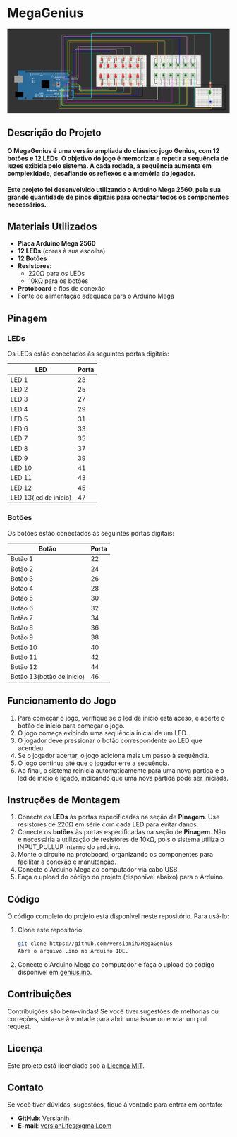 # MegaGenius

![Imagem do Sketch](sketch.png)  


## Descrição do Projeto

#### O **MegaGenius** é uma versão ampliada do clássico jogo Genius, com **12 botões** e **12 LEDs**. O objetivo do jogo é memorizar e repetir a sequência de luzes exibida pelo sistema. A cada rodada, a sequência aumenta em complexidade, desafiando os reflexos e a memória do jogador.

#### Este projeto foi desenvolvido utilizando o **Arduino Mega 2560**, pela sua grande quantidade de pinos digitais para conectar todos os componentes necessários.


## Materiais Utilizados

- **Placa Arduino Mega 2560**
- **12 LEDs** (cores à sua escolha)
- **12 Botões**
- **Resistores**:
  - 220Ω para os LEDs
  - 10kΩ para os botões
- **Protoboard** e fios de conexão
- Fonte de alimentação adequada para o Arduino Mega


## Pinagem

### LEDs
Os LEDs estão conectados às seguintes portas digitais:

| LED   | Porta |
|-------|-------|
| LED 1 | 23    |
| LED 2 | 25    |
| LED 3 | 27    |
| LED 4 | 29    |
| LED 5 | 31    |
| LED 6 | 33    |
| LED 7 | 35    |
| LED 8 | 37    |
| LED 9 | 39    |
| LED 10| 41    |
| LED 11| 43    |
| LED 12| 45    |
| LED 13(led de início)| 47    |

### Botões
Os botões estão conectados às seguintes portas digitais:

| Botão   | Porta |
|---------|-------|
| Botão 1 | 22    |
| Botão 2 | 24    |
| Botão 3 | 26    |
| Botão 4 | 28    |
| Botão 5 | 30    |
| Botão 6 | 32    |
| Botão 7 | 34    |
| Botão 8 | 36    |
| Botão 9 | 38    |
| Botão 10| 40    |
| Botão 11| 42    |
| Botão 12| 44    |
| Botão 13(botão de início)| 46    |


## Funcionamento do Jogo

1. Para começar o jogo, verifique se o led de início está aceso, e aperte o botão de início para começar o jogo.
2. O jogo começa exibindo uma sequência inicial de um LED.
3. O jogador deve pressionar o botão correspondente ao LED que acendeu.
4. Se o jogador acertar, o jogo adiciona mais um passo à sequência.
5. O jogo continua até que o jogador erre a sequência.
6. Ao final, o sistema reinicia automaticamente para uma nova partida e o led de início é ligado, indicando que uma nova partida pode ser iniciada.


## Instruções de Montagem

1. Conecte os **LEDs** às portas especificadas na seção de **Pinagem**. Use resistores de 220Ω em série com cada LED para evitar danos.
2. Conecte os **botões** às portas especificadas na seção de **Pinagem**. Não é necessária a utilização de resistores de 10kΩ, pois o sistema utiliza o INPUT_PULLUP interno do arduino.
3. Monte o circuito na protoboard, organizando os componentes para facilitar a conexão e manutenção.
4. Conecte o Arduino Mega ao computador via cabo USB.
5. Faça o upload do código do projeto (disponível abaixo) para o Arduino.

## Código

O código completo do projeto está disponível neste repositório. Para usá-lo:

1. Clone este repositório:
   ```bash
   git clone https://github.com/versianih/MegaGenius
   Abra o arquivo .ino no Arduino IDE.
   ```
2. Conecte o Arduino Mega ao computador e faça o upload do código disponível em [genius.ino](genius.ino).

## Contribuições
Contribuições são bem-vindas! Se você tiver sugestões de melhorias ou correções, sinta-se à vontade para abrir uma issue ou enviar um pull request.

## Licença
Este projeto está licenciado sob a [Licença MIT](LICENSE).

## Contato

Se você tiver dúvidas, sugestões, fique à vontade para entrar em contato:

- **GitHub**: [Versianih](https://github.com/versianih)  
- **E-mail**: [versiani.ifes@gmail.com](mailto:versiani.ifes@gmail.com)